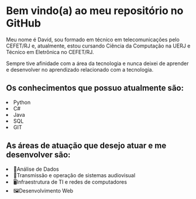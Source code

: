 <h1>Bem vindo(a) ao meu repositório no GitHub</h1>
<p>Meu nome é David, sou formado em técnico em telecomunicações pelo CEFET/RJ e, atualmente, estou cursando Ciência da Computação na UERJ e Técnico em Eletrônica no CEFET/RJ.</p>
<p>Sempre tive afinidade com a área da tecnologia e nunca deixei de aprender e desenvolver no aprendizado relacionado com a tecnologia.</p>

<h2>Os conhecimentos que possuo atualmente são:</h2>
<li>Python</li>
<li>C#</li>
<li>Java</li>
<li>SQL</li>
<li>GIT</li>


<h2>As áreas de atuação que desejo atuar e me desenvolver são:</h2>
<li>📒Análise de Dados</li>
<li>🎥Transmissão e operação de sistemas audiovisual</li>
<li>🖥️Infraestrutura de TI e redes de computadores</li>
<li>🖼️Desenvolvimento Web</li>
